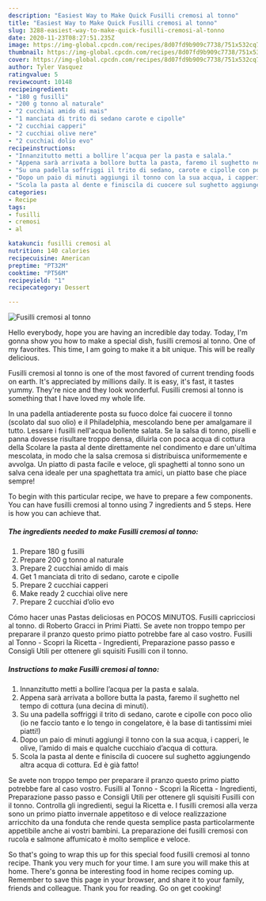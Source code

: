```yaml
---
description: "Easiest Way to Make Quick Fusilli cremosi al tonno"
title: "Easiest Way to Make Quick Fusilli cremosi al tonno"
slug: 3288-easiest-way-to-make-quick-fusilli-cremosi-al-tonno
date: 2020-11-23T08:27:51.235Z
image: https://img-global.cpcdn.com/recipes/8d07fd9b909c7738/751x532cq70/fusilli-cremosi-al-tonno-recipe-main-photo.jpg
thumbnail: https://img-global.cpcdn.com/recipes/8d07fd9b909c7738/751x532cq70/fusilli-cremosi-al-tonno-recipe-main-photo.jpg
cover: https://img-global.cpcdn.com/recipes/8d07fd9b909c7738/751x532cq70/fusilli-cremosi-al-tonno-recipe-main-photo.jpg
author: Tyler Vasquez
ratingvalue: 5
reviewcount: 10148
recipeingredient:
- "180 g fusilli"
- "200 g tonno al naturale"
- "2 cucchiai amido di mais"
- "1 manciata di trito di sedano carote e cipolle"
- "2 cucchiai capperi"
- "2 cucchiai olive nere"
- "2 cucchiai dolio evo"
recipeinstructions:
- "Innanzitutto metti a bollire l’acqua per la pasta e salala."
- "Appena sarà arrivata a bollore butta la pasta, faremo il sughetto nel tempo di cottura (una decina di minuti)."
- "Su una padella soffriggi il trito di sedano, carote e cipolle con poco olio (io ne faccio tanto e lo tengo in congelatore, è la base di tantissimi miei piatti!)"
- "Dopo un paio di minuti aggiungi il tonno con la sua acqua, i capperi, le olive, l’amido di mais e qualche cucchiaio d’acqua di cottura."
- "Scola la pasta al dente e finiscila di cuocere sul sughetto aggiungendo altra acqua di cottura. Ed è già fatto!"
categories:
- Recipe
tags:
- fusilli
- cremosi
- al

katakunci: fusilli cremosi al 
nutrition: 140 calories
recipecuisine: American
preptime: "PT32M"
cooktime: "PT56M"
recipeyield: "1"
recipecategory: Dessert

---
```



![Fusilli cremosi al tonno](https://img-global.cpcdn.com/recipes/8d07fd9b909c7738/751x532cq70/fusilli-cremosi-al-tonno-recipe-main-photo.jpg)

Hello everybody, hope you are having an incredible day today. Today, I'm gonna show you how to make a special dish, fusilli cremosi al tonno. One of my favorites. This time, I am going to make it a bit unique. This will be really delicious.

Fusilli cremosi al tonno is one of the most favored of current trending foods on earth. It's appreciated by millions daily. It is easy, it's fast, it tastes yummy. They're nice and they look wonderful. Fusilli cremosi al tonno is something that I have loved my whole life.

In una padella antiaderente posta su fuoco dolce fai cuocere il tonno (scolato dal suo olio) e il Philadelphia, mescolando bene per amalgamare il tutto. Lessare i fusilli nell&#39;acqua bollente salata. Se la salsa di tonno, piselli e panna dovesse risultare troppo densa, diluirla con poca acqua di cottura della Scolare la pasta al dente direttamente nel condimento e dare un&#39;ultima mescolata, in modo che la salsa cremosa si distribuisca uniformemente e avvolga. Un piatto di pasta facile e veloce, gli spaghetti al tonno sono un salva cena ideale per una spaghettata tra amici, un piatto base che piace sempre!


To begin with this particular recipe, we have to prepare a few components. You can have fusilli cremosi al tonno using 7 ingredients and 5 steps. Here is how you can achieve that.

<!--inarticleads1-->

##### The ingredients needed to make Fusilli cremosi al tonno:

1. Prepare 180 g fusilli
1. Prepare 200 g tonno al naturale
1. Prepare 2 cucchiai amido di mais
1. Get 1 manciata di trito di sedano, carote e cipolle
1. Prepare 2 cucchiai capperi
1. Make ready 2 cucchiai olive nere
1. Prepare 2 cucchiai d’olio evo


Cómo hacer unas Pastas deliciosas en POCOS MINUTOS. Fusilli capricciosi al tonno. di Roberto Gracci in Primi Piatti. Se avete non troppo tempo per preparare il pranzo questo primo piatto potrebbe fare al caso vostro. Fusilli al Tonno - Scopri la Ricetta - Ingredienti, Preparazione passo passo e Consigli Utili per ottenere gli squisiti Fusilli con il tonno. 

<!--inarticleads2-->

##### Instructions to make Fusilli cremosi al tonno:

1. Innanzitutto metti a bollire l’acqua per la pasta e salala.
1. Appena sarà arrivata a bollore butta la pasta, faremo il sughetto nel tempo di cottura (una decina di minuti).
1. Su una padella soffriggi il trito di sedano, carote e cipolle con poco olio (io ne faccio tanto e lo tengo in congelatore, è la base di tantissimi miei piatti!)
1. Dopo un paio di minuti aggiungi il tonno con la sua acqua, i capperi, le olive, l’amido di mais e qualche cucchiaio d’acqua di cottura.
1. Scola la pasta al dente e finiscila di cuocere sul sughetto aggiungendo altra acqua di cottura. Ed è già fatto!


Se avete non troppo tempo per preparare il pranzo questo primo piatto potrebbe fare al caso vostro. Fusilli al Tonno - Scopri la Ricetta - Ingredienti, Preparazione passo passo e Consigli Utili per ottenere gli squisiti Fusilli con il tonno. Controlla gli ingredienti, segui la Ricetta e. I fusilli cremosi alla verza sono un primo piatto invernale appetitoso e di veloce realizzazione arricchito da una fonduta che rende questa semplice pasta particolarmente appetibile anche ai vostri bambini. La preparazione dei fusilli cremosi con rucola e salmone affumicato è molto semplice e veloce. 

So that's going to wrap this up for this special food fusilli cremosi al tonno recipe. Thank you very much for your time. I am sure you will make this at home. There's gonna be interesting food in home recipes coming up. Remember to save this page in your browser, and share it to your family, friends and colleague. Thank you for reading. Go on get cooking!
